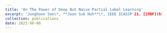 ```yaml
---
title: 'On The Power of Deep But Naive Partial Label Learning'
excerpt: 'Junghoon Seo\*, **Joon Suk Huh**\*, IEEE ICASSP'21. [[PDF](https://arxiv.org/pdf/2010.11600.pdf)]'
collection: publications
date: 2021-06-06
---
```

